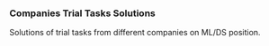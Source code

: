 ### Companies Trial Tasks Solutions
Solutions of trial tasks from different companies on ML/DS position.